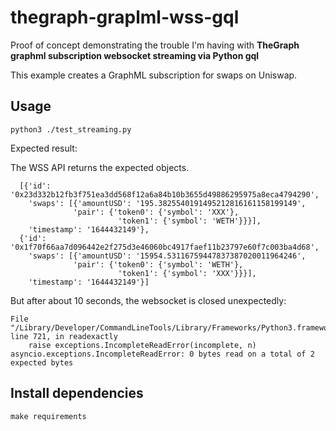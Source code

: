 # thegraph-graplml-wss-gql

Proof of concept demonstrating the trouble I'm having with **TheGraph graphml subscription websocket streaming via Python gql**

This example creates a GraphML subscription for swaps on Uniswap.

## Usage

```{bash}
python3 ./test_streaming.py
```

Expected result:

The WSS API returns the expected objects.

```{json}
  [{'id': '0x23d332b12fb3f751ea3dd568f12a6a84b10b3655d49886295975a8eca4794290',
    'swaps': [{'amountUSD': '195.3825540191495212816161158199149',
              'pair': {'token0': {'symbol': 'XXX'},
                        'token1': {'symbol': 'WETH'}}}],
    'timestamp': '1644432149'},
  {'id': '0x1f70f66aa7d096442e2f275d3e46060bc4917faef11b23797e60f7c003ba4d68',
    'swaps': [{'amountUSD': '15954.53116759447837387020011964246',
              'pair': {'token0': {'symbol': 'WETH'},
                        'token1': {'symbol': 'XXX'}}}],
    'timestamp': '1644432149'}]
```

But after about 10 seconds, the websocket is closed unexpectedly:

```{txt}
File "/Library/Developer/CommandLineTools/Library/Frameworks/Python3.framework/Versions/3.8/lib/python3.8/asyncio/streams.py", line 721, in readexactly
    raise exceptions.IncompleteReadError(incomplete, n)
asyncio.exceptions.IncompleteReadError: 0 bytes read on a total of 2 expected bytes
```

## Install dependencies

```{bash}
make requirements
```

<!--
git clone \
  -c core.sshCommand="/usr/bin/ssh -o IdentitiesOnly=yes -i ~/.ssh/0xidm" \
  git@github.com:0xidm/0xidm.git

git config --local user.email "0xidm"
git config --local user.name "0xidm"
-->
